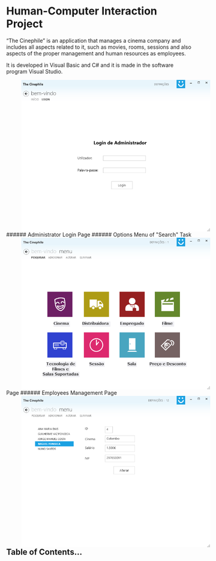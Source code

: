 # Human-Computer Interaction Project

“The Cinephile” is an application that manages a cinema company and includes all aspects related to it, such as movies, rooms, sessions and also aspects of the proper management and human resources as employees.

It is developed in Visual Basic and C# and it is made in the software program Visual Studio.

<img align="left" src="/TestIHCNav/Images/5.png" width="700" title="Angular" hspace="40"/>
###### Administrator Login Page
<img align="left" src="/TestIHCNav/Images/6.png" width="700" title="Bootstrap" hspace="40"/>
###### Options Menu of "Search" Task Page
<img align="left" src="/TestIHCNav/Images/2.png" width="700" title="Browsersync" hspace="40"/>
###### Employees Management Page
<br/><br/><br/><br/><br/>

## Table of Contents...
